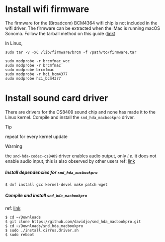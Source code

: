 # Install wifi firmware

The firmware for the (Broadcom) BCM4364 wifi chip is not included in the wifi driver. The firmware can be extracted when the iMac is running macOS Sonoma. Follow the tarball method on this guide ([link](https://wiki.t2linux.org/guides/wifi-bluetooth))



In Linux, 

```shell
sudo tar -v -xC /lib/firmware/brcm -f /path/to/firmware.tar

sudo modprobe -r brcmfmac_wcc
sudo modprobe -r brcmfmac
sudo modprobe brcmfmac
sudo modprobe -r hci_bcm4377
sudo modprobe hci_bcm4377
```

















# Install sound card driver

There are drivers for the CS8409 sound chip and none has made it to the Linux kernel. Compile and install the `snd_hda_macbookpro` driver.

> [!TIP]
>
> repeat for every kernel update

> [!WARNING]
>
> the `snd-hda-codec-cs8409` driver enables audio output, only *i.e.* it does not enable audio input, this is also observed by other users ref: [link](https://discussion.fedoraproject.org/t/no-sound-on-an-imac-27-5k-2017/71464/10)



##### Install dependencies for `snd_hda_macbookpro`

```shell
$ dnf install gcc kernel-devel make patch wget
```



##### Compile and install  `snd_hda_macbookpro`

ref: [link](https://github.com/davidjo/snd_hda_macbookpro?tab=readme-ov-file#compiling-and-installing-driver)

```shell
$ cd ~/Downloads
$ git clone https://github.com/davidjo/snd_hda_macbookpro.git
$ cd ~/Downloads/snd_hda_macbookpro
$ sudo ./install.cirrus.driver.sh
$ sudo reboot
```

